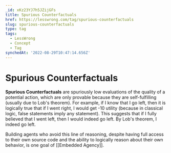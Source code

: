 ```yaml
---
_id: xKz23YJ7h5JZijGFs
title: Spurious Counterfactuals
href: https://lesswrong.com/tag/spurious-counterfactuals
slug: spurious-counterfactuals
type: tag
tags:
  - LessWrong
  - Concept
  - Tag
synchedAt: '2022-08-29T10:47:14.656Z'
---
```

# Spurious Counterfactuals

**Spurious Counterfactuals** are spuriously low evaluations of the quality of a potential action, which are only provable because they are self-fulfilling (usually due to Lob's theorem). For example, if I know that I go left, then it is logically true that if I went right, I would get -10 utility (because in classical logic, false statements imply any statement). This suggests that if I fully believed that I went left, then I would indeed go left. By Lob's theorem, I indeed go left. 

Building agents who avoid this line of reasoning, despite having full access to their own source code and the ability to logically reason about their own behavior, is one goal of [[Embedded Agency]].